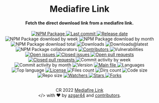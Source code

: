 <div id="readme-head" align="center">
    <h1 id="readme-title">Mediafire Link</h1>
    <h4 id="readme-description">Fetch the direct download link from a mediafire link.</h4>
    <a id="readme-shield-npm" href="https://www.npmjs.com/package/mediafire-link">
        <img id="readme-shield-npm-img" src="https://img.shields.io/npm/v/mediafire-link" alt="NPM Package" />
    </a>
    <a id="readme-shield-last-commit" href="https://github.com/azgar44/mediafire-link/commits/main">
        <img id="readme-shield-last-commit-img" src="https://img.shields.io/github/last-commit/azgar44/mediafire-link" alt="Last commit" />
    </a>
    <a id="readme-shield-release-date" href="https://github.com/azgar44/mediafire-link/releases/latest">
        <img id="readme-shield-release-date-img" src="https://img.shields.io/github/release-date/azgar44/mediafire-link" alt="Release date" />
    </a>
    <a id="readme-shield-npm-download-week">
        <img id="readme-shield-npm-download-week-img" src="https://img.shields.io/npm/dw/mediafire-link?label=npm%20downloads" alt="NPM Package download by week" />
    </a>
    <a id="readme-shield-npm-download-month">
        <img id="readme-shield-npm-download-month-img" src="https://img.shields.io/npm/dm/mediafire-link?label=npm%20downloads" alt="NPM Package download by month" />
    </a>
    <a id="readme-shield-npm-download-total">
        <img id="readme-shield-npm-download-total-img" src="https://img.shields.io/npm/dt/mediafire-link?label=npm%20downloads" alt="NPM Package download total" />
    </a>
    <a id="readme-shield-downloads">
        <img id="readme-shield-downloads-img" src="https://img.shields.io/github/downloads/azgar44/mediafire-link/total" alt="Downloads" />
    </a>
    <a id="readme-shield-downloads-latest">
        <img id="readme-shield-downloads-latest-img" src="https://img.shields.io/github/downloads/azgar44/mediafire-link/latest/total" alt="Downloads@latest" />
    </a>
    <a id="readme-shield-npm-collaborators">
        <img id="readme-shield-npm-collaborators-img" src="https://img.shields.io/npm/collaborators/mediafire-link" alt="NPM Package collaborators" />
    </a>
    <a id="readme-shield-contributors" href="https://github.com/azgar44/mediafire-link/graphs/contributors">
        <img id="readme-shield-contributors-img" src="https://img.shields.io/github/contributors/azgar44/mediafire-link" alt="Contributors" />
    </a>
    <a id="readme-shield-vulnerabilities">
        <img id="readme-shield-vulnerabilities-img" src="https://img.shields.io/snyk/vulnerabilities/github/azgar44/mediafire-link" alt="Vulnerabilities" />
    </a>
    <a id="readme-shield-open-issues" href="https://github.com/azgar44/mediafire-link/issues?q=is%3Aopen+is%3Aissue">
        <img id="readme-shield-open-issues-img" src="https://img.shields.io/github/issues-raw/azgar44/mediafire-link" alt="Open issues" />
    </a>
    <a id="readme-shield-closed-issues" href="https://github.com/azgar44/mediafire-link/issues?q=is%3Aissue+is%3Aclosed">
        <img id="readme-shield-closed-issues-img" src="https://img.shields.io/github/issues-closed-raw/azgar44/mediafire-link" alt="Closed issues" />
    </a>
    <a id="readme-shield-open-pull-requests" href="https://github.com/azgar44/mediafire-link/pulls?q=is%3Aopen+is%3Apr">
        <img id="readme-shield-open-pull-requests-img" src="https://img.shields.io/github/issues-pr-raw/azgar44/mediafire-link" alt="Open pull requests" />
    </a>
    <a id="readme-shield-closed-pull-requests" href="https://github.com/azgar44/mediafire-link/pulls?q=is%3Apr+is%3Aclosed">
        <img id="readme-shield-closed-pull-requests-img" src="https://img.shields.io/github/issues-pr-closed-raw/azgar44/mediafire-link" alt="Closed pull requests" />
    </a>
    <a id="readme-shield-commit-activity-by-week">
        <img id="readme-shield-commit-activity-by-week-img" src="https://img.shields.io/github/commit-activity/w/azgar44/mediafire-link" alt="Commit activity by week" />
    </a>
    <a id="readme-shield-commit-activity-by-month">
        <img id="readme-shield-commit-activity-by-month-img" src="https://img.shields.io/github/commit-activity/m/azgar44/mediafire-link" alt="Commit activity by month" />
    </a>
    <a id="readme-shield-version">
        <img id="readme-shield-version-img" src="https://img.shields.io/github/package-json/v/azgar44/mediafire-link" alt="Version" />
    </a>
    <a id="readme-shield-main-file" href="./index.min.js">
        <img id="readme-shield-main-file-img" src="https://img.shields.io/github/package-json/main/azgar44/mediafire-link" alt="Main file" />
    </a>
    <a id="readme-shield-languages">
        <img id="readme-shield-languages-img" src="https://img.shields.io/github/languages/count/azgar44/mediafire-link" alt="Languages" />
    </a>
    <a id="readme-shield-top-language">
        <img id="readme-shield-top-language-img" src="https://img.shields.io/github/languages/top/azgar44/mediafire-link" alt="Top language" />
    </a>
    <a id="readme-shield-license" href="./LICENSE.md">
        <img id="readme-shield-license-img" src="https://img.shields.io/github/license/azgar44/mediafire-link" alt="License" />
    </a>
    <a id="readme-shield-files-count">
        <img id="readme-shield-files-count-img" src="https://img.shields.io/github/directory-file-count/azgar44/mediafire-link" alt="Files count" />
    </a>
    <a id="readme-shield-dirs-count">
        <img id="readme-shield-dirs-count-img" src="https://img.shields.io/github/directory-file-count/azgar44/mediafire-link?label=dirs" alt="Dirs count" />
    </a>
    <a id="readme-shield-code-size">
        <img id="readme-shield-code-size-img" src="https://img.shields.io/github/languages/code-size/azgar44/mediafire-link" alt="Code size" />
    </a>
    <a id="readme-shield-repo-size">
        <img id="readme-shield-repo-size-img" src="https://img.shields.io/github/repo-size/azgar44/mediafire-link" alt="Repo size" />
    </a>
    <a id="readme-shield-watchers" href="https://github.com/azgar44/mediafire-link/watchers">
        <img id="readme-shield-watchers-img" src="https://img.shields.io/github/watchers/azgar44/mediafire-link" alt="Watchers" />
    </a>
    <a id="readme-shield-stars" href="https://github.com/azgar44/mediafire-link/stargazers">
        <img id="readme-shield-stars-img" src="https://img.shields.io/github/stars/azgar44/mediafire-link" alt="Stars" />
    </a>
    <a id="readme-shield-forks" href="https://github.com/azgar44/mediafire-link/network/members">
        <img id="readme-shield-forks-img" src="https://img.shields.io/github/forks/azgar44/mediafire-link" alt="Forks" />
    </a>
</div>

<br>

<p id="readme-footer" align="center">CR 2022 <a id="readme-footer-repo" href="https://github.com/azgar44/mediafire-link">Mediafire Link</a><br>&lt;/&gt; with ❤ by <a id="readme-footer-author" href="https://github.com/azgar44" target="_blank">azgar44</a> and <a id="readme-footer-contributors" href="https://github.com/azgar44/mediafire-link/graphs/contributors">contributors</a>.</p>